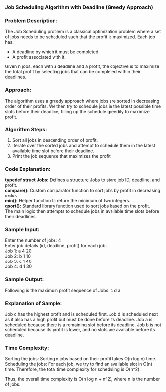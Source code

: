 ### **Job Scheduling Algorithm with Deadline (Greedy Approach)**

### Problem Description:
The Job Scheduling problem is a classical optimization problem where a set of jobs needs to be scheduled such that the profit is maximized. Each job has:
- A deadline by which it must be completed.
- A profit associated with it.

Given n jobs, each with a deadline and a profit, the objective is to maximize the total profit by selecting jobs that can be completed within their deadlines.

### Approach:
The algorithm uses a greedy approach where jobs are sorted in decreasing order of their profits. We then try to schedule jobs in the latest possible time slots before their deadline, filling up the schedule greedily to maximize profit.

### Algorithm Steps:

1. Sort all jobs in descending order of profit.
2. Iterate over the sorted jobs and attempt to schedule them in the latest available time slot before their deadline.
3. Print the job sequence that maximizes the profit.

### Code Explanation:

**typedef struct Jobs:** Defines a structure Jobs to store job ID, deadline, and profit.              
**compare():** Custom comparator function to sort jobs by profit in decreasing order.                
**min():** Helper function to return the minimum of two integers.                
**qsort():** Standard library function used to sort jobs based on the profit.                  
The main logic then attempts to schedule jobs in available time slots before their deadlines.            

### Sample Input:

Enter the number of jobs: 4                
Enter job details (id, deadline, profit) for each job:            
Job 1: a 4 20    
Job 2: b 1 10              
Job 3: c 1 40              
Job 4: d 1 30             

### Sample Output:

Following is the maximum profit sequence of Jobs:
c d a

### Explanation of Sample:

Job c has the highest profit and is scheduled first.
Job d is scheduled next as it also has a high profit but must be done before its deadline.
Job a is scheduled because there is a remaining slot before its deadline.
Job b is not scheduled because its profit is lower, and no slots are available before its deadline.

### Time Complexity:
Sorting the jobs: Sorting n jobs based on their profit takes O(n log n) time.
Scheduling the jobs: For each job, we try to find an available slot in O(n) time. Therefore, the total time complexity for scheduling is O(n^2).

Thus, the overall time complexity is O(n log n + n^2), where n is the number of jobs.
